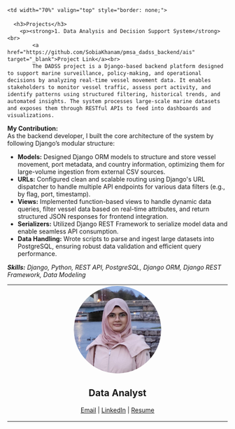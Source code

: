 <table style="border: none;">
  <tr>
    <td width="30%" align="center" valign="top" style="border: none;">
      <img src="/profile_pic.png" alt="Profile Picture" style="border-radius: 50%; width: 200px; height: 200px; object-fit: cover;"><br>
      <h2>Data Analyst</h2>
      <p>
        <a href="mailto:sobiakhanam2000@gmail.com">Email</a> |
        <a href="https://linkedin.com/in/sobia-khanam" target="_blank">LinkedIn</a> |
        <a href="/SOBIA KHANAM - RESUME.pdf" target="_blank">Resume</a>
      </p>
    </td>

    <td width="70%" valign="top" style="border: none;">

      <h3>Projects</h3>
        <p><strong>1. Data Analysis and Decision Support System</strong><br>
            <a href="https://github.com/SobiaKhanam/pmsa_dadss_backend/ais" target="_blank">Project Link</a><br>
            The DADSS project is a Django-based backend platform designed to support marine surveillance, policy-making, and operational decisions by analyzing real-time vessel movement data. It enables stakeholders to monitor vessel traffic, assess port activity, and identify patterns using structured filtering, historical trends, and automated insights. The system processes large-scale marine datasets and exposes them through RESTful APIs to feed into dashboards and visualizations.

<strong>My Contribution:</strong><br>
As the backend developer, I built the core architecture of the system by following Django’s modular structure:
<ul>
  <li><strong>Models:</strong> Designed Django ORM models to structure and store vessel movement, port metadata, and country information, optimizing them for large-volume ingestion from external CSV sources.</li>
  <li><strong>URLs:</strong> Configured clean and scalable routing using Django's URL dispatcher to handle multiple API endpoints for various data filters (e.g., by flag, port, timestamp).</li>
  <li><strong>Views:</strong> Implemented function-based views to handle dynamic data queries, filter vessel data based on real-time attributes, and return structured JSON responses for frontend integration.</li>
  <li><strong>Serializers:</strong> Utilized Django REST Framework to serialize model data and enable seamless API consumption.</li>
  <li><strong>Data Handling:</strong> Wrote scripts to parse and ingest large datasets into PostgreSQL, ensuring robust data validation and efficient query performance.</li>
</ul>

<em><strong>Skills:</strong> Django, Python, REST API, PostgreSQL, Django ORM, Django REST Framework, Data Modeling</em>
</p>
    </td>
  </tr>
</table>
